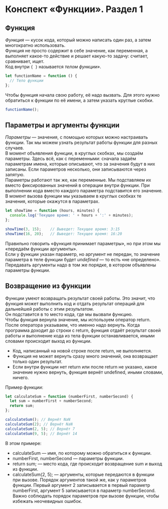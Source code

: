 # Конспект «Функции». Раздел 1
## Функция
*Функция* — кусок кода, который можно написать один раз, а затем многократно использовать.  
Функция не просто содержит в себе значение, как переменная, а выполняет какое-то действие и решает какую-то задачу: считает, сравнивает, ищет.  
Код внутри `{ }` называется  *телом функции»*.
```js
let functionName = function () {
  // Тело функции
};
```
Чтобы функция начала свою работу, её надо вызвать. Для этого нужно обратиться к функции по её имени, а затем указать круглые скобки.
```js
functionName();
```
## Параметры и аргументы функции
*Параметры* — значения, с помощью которых можно настраивать функции. Так мы можем узнать результат работы функции для разных случаев.  
В момент объявления функции, в круглых скобках, мы создаём параметры. Здесь всё, как с переменными: сначала задаём параметрам имена, которые описывают, что за значения будут в них записаны. Если параметров несколько, они записываются через запятую.  
Параметры работают так же, как переменные. Мы подставляем их вместо фиксированных значений в операции внутри функции. При выполнении кода вместо каждого параметра подставится его значение.
В момент вызова функции мы указываем в круглых скобках те значения, которые окажутся в параметрах.
```js
let showTime = function (hours, minutes) {
  console.log('Текущее время: ' + hours + ':' + minutes);
};

showTime(3, 15);    // Выведет: Текущее время: 3:15
showTime(16, 20);   // Выведет: Текущее время: 16:20
```
Правильно говорить «функция принимает параметры», но при этом мы «передаём функции аргументы».  
Если у функции указан параметр, но аргумент не передан, то значение параметра в теле функции будет *undefined* — то есть «не определено».  
Передавать аргументы надо в том же порядке, в котором объявлены параметры функции.  
## Возвращение из функции
Функции умеют возвращать результат своей работы. Это значит, что функция может выполнить код и отдать результат операций для дальнейшей работы с этим результатом.   
Он подставится в то место кода, где мы вызвали функцию.  
Чтобы функция вернула значение, мы используем оператор return. После оператора указываем, что именно надо вернуть. Когда программа доходит до строки с return, функция отдаёт результат своей работы и выполнение кода из тела функции останавливается, иными словами происходит выход из функции.
* 	Код, написанный на новой строке после return, не выполняется.
* 	Функция не может вернуть сразу много значений, она возвращает только один результат.
* 	Если внутри функции нет return или после return не указано, какое значение нужно вернуть, функция вернёт undefined, иными словами, ничего.  

Пример функции:
```js
let calculateSum = function (numberFirst, numberSecond) {
  let sum = numberFirst + numberSecond;
  return sum;
};

calculateSum(); // Вернёт NaN
calculateSum(2); // Вернёт NaN
calculateSum(2, 5); // Вернёт 7
calculateSum(9, 5); // Вернёт 14
```
В этом примере:
* 	calculateSum — имя, по которому можно обратиться к функции.
* 	numberFirst, numberSecond — параметры функции.
* 	return sum; — место кода, где происходит возвращение sum и выход из функции.
* 	calculateSum(2, 5); — аргументы, которые передаются в функции при вызове. Порядок аргументов такой же, как у параметров функции. Первый аргумент 2 записывается в первый параметр numberFirst, аргумент 5 записывается в параметр numberSecond.  
Важно соблюдать порядок параметров при вызове функции, чтобы избежать неочевидных ошибок.

